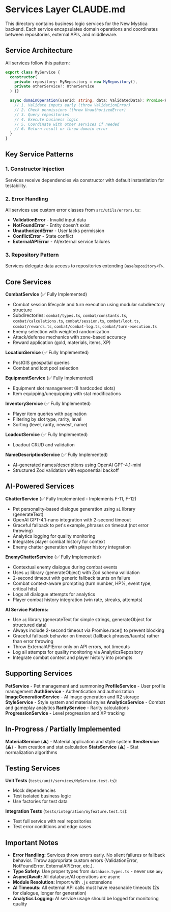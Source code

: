 # Services Layer CLAUDE.md

This directory contains business logic services for the New Mystica backend. Each service encapsulates domain operations and coordinates between repositories, external APIs, and middleware.

## Service Architecture

All services follow this pattern:

```typescript
export class MyService {
  constructor(
    private repository: MyRepository = new MyRepository(),
    private otherService?: OtherService
  ) {}

  async domainOperation(userId: string, data: ValidatedData): Promise<Result> {
    // 1. Validate inputs early (throw ValidationError)
    // 2. Check permissions (throw UnauthorizedError)
    // 3. Query repositories
    // 4. Execute business logic
    // 5. Coordinate with other services if needed
    // 6. Return result or throw domain error
  }
}
```

## Key Service Patterns

### 1. Constructor Injection
Services receive dependencies via constructor with default instantiation for testability.

### 2. Error Handling
All services use custom error classes from `src/utils/errors.ts`:
- **ValidationError** - Invalid input data
- **NotFoundError** - Entity doesn't exist
- **UnauthorizedError** - User lacks permission
- **ConflictError** - State conflict
- **ExternalAPIError** - AI/external service failures

### 3. Repository Pattern
Services delegate data access to repositories extending `BaseRepository<T>`.

## Core Services

**CombatService** (✅ Fully Implemented)
- Combat session lifecycle and turn execution using modular subdirectory structure
- Subdirectories: `combat/types.ts`, `combat/constants.ts`, `combat/calculations.ts`, `combat/session.ts`, `combat/loot.ts`, `combat/rewards.ts`, `combat/combat-log.ts`, `combat/turn-execution.ts`
- Enemy selection with weighted randomization
- Attack/defense mechanics with zone-based accuracy
- Reward application (gold, materials, items, XP)

**LocationService** (✅ Fully Implemented)
- PostGIS geospatial queries
- Combat and loot pool selection

**EquipmentService** (✅ Fully Implemented)
- Equipment slot management (8 hardcoded slots)
- Item equipping/unequipping with stat modifications

**InventoryService** (✅ Fully Implemented)
- Player item queries with pagination
- Filtering by slot type, rarity, level
- Sorting (level, rarity, newest, name)

**LoadoutService** (✅ Fully Implemented)
- Loadout CRUD and validation

**NameDescriptionService** (✅ Fully Implemented)
- AI-generated names/descriptions using OpenAI GPT-4.1-mini
- Structured Zod validation with exponential backoff

## AI-Powered Services

**ChatterService** (✅ Fully Implemented - Implements F-11, F-12)
- Pet personality-based dialogue generation using `ai` library (generateText)
- OpenAI GPT-4.1-nano integration with 2-second timeout
- Graceful fallback to pet's example_phrases on timeout (not error throwing)
- Analytics logging for quality monitoring
- Integrates player combat history for context
- Enemy chatter generation with player history integration

**EnemyChatterService** (✅ Fully Implemented)
- Contextual enemy dialogue during combat events
- Uses `ai` library (generateObject) with Zod schema validation
- 2-second timeout with generic fallback taunts on failure
- Combat context-aware prompting (turn number, HP%, event type, critical hits)
- Logs all dialogue attempts for analytics
- Player combat history integration (win rate, streaks, attempts)

**AI Service Patterns:**
- Use `ai` library (generateText for simple strings, generateObject for structured data)
- Always include 2-second timeout via Promise.race() to prevent blocking
- Graceful fallback behavior on timeout (fallback phrases/taunts) rather than error throwing
- Throw ExternalAPIError only on API errors, not timeouts
- Log all attempts for quality monitoring via AnalyticsRepository
- Integrate combat context and player history into prompts

## Supporting Services

**PetService** - Pet management and summoning
**ProfileService** - User profile management
**AuthService** - Authentication and authorization
**ImageGenerationService** - AI image generation and R2 storage
**StyleService** - Style system and material styles
**AnalyticsService** - Combat and gameplay analytics
**RarityService** - Rarity calculations
**ProgressionService** - Level progression and XP tracking

## In-Progress / Partially Implemented

**MaterialService** (⚠️) - Material application and style system
**ItemService** (⚠️) - Item creation and stat calculation
**StatsService** (⚠️) - Stat normalization algorithms

## Testing Services

**Unit Tests** (`tests/unit/services/MyService.test.ts`):
- Mock dependencies
- Test isolated business logic
- Use factories for test data

**Integration Tests** (`tests/integration/myfeature.test.ts`):
- Test full service with real repositories
- Test error conditions and edge cases

## Important Notes

- **Error Handling:** Services throw errors early. No silent failures or fallback behavior. Throw appropriate custom errors (ValidationError, NotFoundError, ExternalAPIError, etc.).
- **Type Safety:** Use proper types from `database.types.ts` - never use `any`
- **Async/Await:** All database/AI operations are async
- **Module Resolution:** Import with `.js` extensions
- **AI Timeouts:** All external API calls must have reasonable timeouts (2s for dialogue, longer for generation)
- **Analytics Logging:** AI service usage should be logged for monitoring quality
